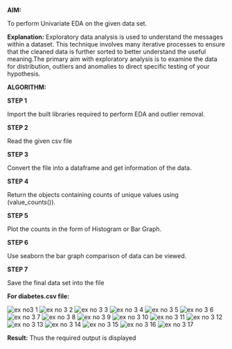 

**AIM:**

To perform Univariate EDA on the given data set.

**Explanation:**
Exploratory data analysis is used to understand the messages within a dataset. This technique
involves many iterative processes to ensure that the cleaned data is further sorted to better
understand the useful meaning.The primary aim with exploratory analysis is to examine the data for
distribution, outliers and anomalies to direct specific testing of your hypothesis.

**ALGORITHM:**

**STEP 1**

Import the built libraries required to perform EDA and outlier removal.

**STEP 2**

Read the given csv file

**STEP 3**

Convert the file into a dataframe and get information of the data.

**STEP 4**

Return the objects containing counts of unique values using (value_counts()).

**STEP 5**

Plot the counts in the form of Histogram or Bar Graph.

**STEP 6**

Use seaborn the bar graph comparison of data can be viewed.

**STEP 7**

Save the final data set into the file



**For diabetes.csv file:**


![ex no3 1](https://user-images.githubusercontent.com/95179990/228271946-dd675aab-4800-4bb6-9699-552437f09e87.png)
![ex no 3 2](https://user-images.githubusercontent.com/95179990/228272136-5319bd51-d4f9-4b83-915b-ffa993ea90d2.png)
![ex no 3 3](https://user-images.githubusercontent.com/95179990/228272195-01cea886-5356-4a32-9e4a-1dd44e65fe3c.png)
![ex no 3 4](https://user-images.githubusercontent.com/95179990/228272333-c1c61612-d01b-4c36-9515-a5333d9f8f17.png)
![ex no 3 5](https://user-images.githubusercontent.com/95179990/228272451-c37fa188-e190-4dd0-b310-6ec441d1303d.png)
![ex no 3 6](https://user-images.githubusercontent.com/95179990/228272621-10b2943e-c208-4336-8a13-93d1c7d96561.png)
![ex no 3 7](https://user-images.githubusercontent.com/95179990/228272683-b5072be7-5733-4149-b4fe-223411f32231.png)
![ex no 3 8](https://user-images.githubusercontent.com/95179990/228272789-6a0d06f7-3915-4760-8231-d1de1ba491f7.png)
![ex no 3 9](https://user-images.githubusercontent.com/95179990/228272831-6bcd202b-6529-4c21-bbc9-879eac745e5e.png)
![ex no 3 10](https://user-images.githubusercontent.com/95179990/228273019-daed3d8e-bd05-47c5-8b07-e51ec6e089e1.png)
![ex no 3 11](https://user-images.githubusercontent.com/95179990/228273115-ff78dda2-474c-4916-89a3-3597db716ef6.png)
![ex no 3 12](https://user-images.githubusercontent.com/95179990/228273207-53d21f7f-3ba0-401b-948b-1656eeb98e89.png)
![ex no 3 13](https://user-images.githubusercontent.com/95179990/228273354-631af549-1e5a-4ff7-8261-4287e8f10e8f.png)
![ex no 3 14](https://user-images.githubusercontent.com/95179990/228273490-aa1a50be-7695-4fdb-8bbc-d715d498655e.png)
![ex no 3 15](https://user-images.githubusercontent.com/95179990/228273675-8cf4b6a9-9429-4959-a1db-4a3f830996e4.png)
![ex no 3 16](https://user-images.githubusercontent.com/95179990/228273746-9111ada1-a786-4b6d-ae96-1e90c4d89f81.png)
![ex no 3 17](https://user-images.githubusercontent.com/95179990/228273798-2ce54fe0-7255-4b74-9b9d-a9d3fd0816c0.png)

**Result:**
          Thus the required output is displayed
